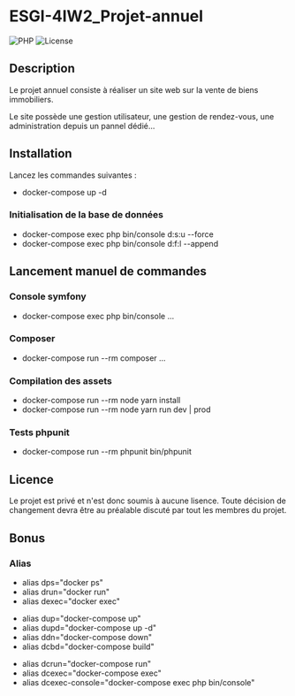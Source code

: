 # ESGI-4IW2_Projet-annuel

![PHP](https://img.shields.io/badge/PHP-^7.4-informational)
![License](https://img.shields.io/badge/license-none-informational)

## Description

Le projet annuel consiste à réaliser un site web sur la vente de biens immobiliers.

Le site possède une gestion utilisateur, une gestion de rendez-vous, une administration depuis un pannel dédié...

## Installation

Lancez les commandes suivantes :

+ docker-compose up -d

### Initialisation de la base de données
+ docker-compose exec php bin/console d:s:u --force
+ docker-compose exec php bin/console d:f:l --append

## Lancement manuel de commandes
### Console symfony
+ docker-compose exec php bin/console ...
### Composer
+ docker-compose run --rm composer ...

### Compilation des assets
+ docker-compose run --rm node yarn install
+ docker-compose run --rm node yarn run dev | prod

### Tests phpunit

+ docker-compose run --rm phpunit bin/phpunit

## Licence

Le projet est privé et n'est donc soumis à aucune lisence. Toute décision de changement devra être au préalable discuté par tout les membres du projet.

## Bonus
### Alias
+ alias dps="docker ps"
+ alias drun="docker run"
+ alias dexec="docker exec"

- alias dup="docker-compose up"
- alias dupd="docker-compose up -d"
- alias ddn="docker-compose down"
- alias dcbd="docker-compose build"

+ alias dcrun="docker-compose run"
+ alias dcexec="docker-compose exec"
+ alias dcexec-console="docker-compose exec php bin/console"

